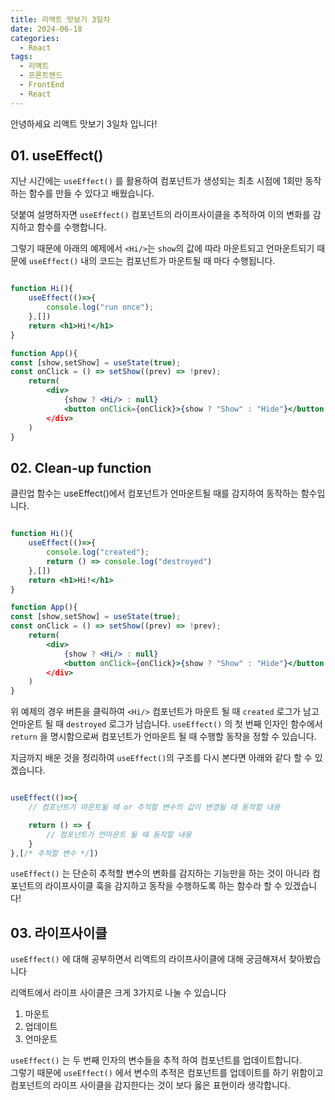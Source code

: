 ```yaml
---
title: 리액트 맛보기 3일차
date: 2024-06-18
categories:
  - React
tags:
  - 리액트
  - 프론트엔드
  - FrontEnd
  - React
---
```

안녕하세요 리액트 맛보기 3일차 입니다!

## 01. useEffect()

지난 시간에는 `useEffect()` 를 활용하여 컴포넌트가 생성되는 최초 시점에 1회만 동작하는 함수를 만들 수 있다고 배웠습니다.

덧붙여 설명하자면 `useEffect()` 컴포넌트의 라이프사이클을 추적하여 이의 변화를 감지하고 함수를 수행합니다.

그렇기 때문에 아래의 예제에서 `<Hi/>`는 `show`의 값에 따라 마운트되고 언마운트되기 때문에 `useEffect()` 내의 코드는 컴포넌트가 마운트될 때 마다 수행됩니다.

```jsx

function Hi(){
	useEffect(()=>{
		console.log("run once");
	},[])
	return <h1>Hi!</h1>
}

function App(){
const [show,setShow] = useState(true);
const onClick = () => setShow((prev) => !prev);
	return(
		<div>
			{show ? <Hi/> : null}
			<button onClick={onClick}>{show ? "Show" : "Hide"}</button
		</div>
	)
}
```

## 02. Clean-up function
클린업 함수는 useEffect()에서 컴포넌트가 언마운트될 때를 감지하여 동작하는 함수입니다.

```jsx

function Hi(){
	useEffect(()=>{
		console.log("created");
		return () => console.log("destroyed")
	},[])
	return <h1>Hi!</h1>
}

function App(){
const [show,setShow] = useState(true);
const onClick = () => setShow((prev) => !prev);
	return(
		<div>
			{show ? <Hi/> : null}
			<button onClick={onClick}>{show ? "Show" : "Hide"}</button
		</div>
	)
}
```

위 예제의 경우 버튼을 클릭하여 `<Hi/>` 컴포넌트가 마운트 될 때 `created` 로그가 남고 언마운트 될 때 `destroyed` 로그가 남습니다. `useEffect()` 의 첫 번째 인자인 함수에서 `return` 을 명시함으로써 컴포넌트가 언마운트 될 때 수행할 동작을 정할 수 있습니다.  

지금까지 배운 것을 정리하여 `useEffect()`의 구조를 다시 본다면 아래와 같다 할 수 있겠습니다.  

```jsx

useEffect(()=>{
	// 컴포넌트가 마운트될 때 or 추적할 변수의 값이 변경될 때 동작할 내용

	return () => {
		// 컴포넌트가 언마운트 될 때 동작할 내용
	}
},[/* 추적할 변수 */])
```

`useEffect()` 는 단순히 추적할 변수의 변화를 감지하는 기능만을 하는 것이 아니라 컴포넌트의 라이프사이클 훅을 감지하고 동작을 수행하도록 하는 함수라 할 수 있겠습니다!


## 03. 라이프사이클

`useEffect()` 에 대해 공부하면서 리액트의 라이프사이클에 대해 궁금해져서 찾아봤습니다

리액트에서 라이프 사이클은 크게 3가지로 나눌 수 있습니다
1. 마운트
2. 업데이트
3. 언마운트

`useEffect()` 는 두 번째 인자의 변수들을 추적 하여 컴포넌트를 업데이트합니다.  
그렇기 때문에 `useEffect()` 에서 변수의 추적은 컴포넌트를 업데이트를 하기 위함이고 컴포넌트의 라이프 사이클을 감지한다는 것이 보다 옳은 표현이라 생각합니다. 